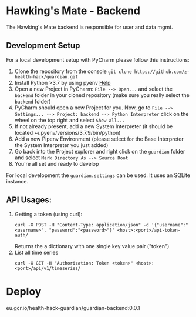 # Hawking's Mate - Backend
The Hawking's Mate backend is responsible for user and data mgmt.

## Development Setup
For a local development setup with PyCharm please follow this instructions:
1. Clone the repository from the console ```git clone https://github.com/z-health-hack/guardian.git```
2. Install Python >3.7 by using pyenv [Help](https://realpython.com/intro-to-pyenv/)
3. Open a new Project in PyCharm: ```File --> Open...``` and select the ```backend``` folder in your cloned repository (make sure you really select the ```backend``` folder)
4. PyCharm should open a new Project for you. Now, go to ```File --> Settings... --> Project: backend --> Python Interpreter``` click on the wheel on the top right and select ```Show all...```
5. If not already present, add a new System Interpreter (it should be located ~/.pyenv/versions/3.7.9/bin/python)
6. Add a new Pipenv Environment (please select for the Base Interpreter the System Interpreter you just added)
7. Go back into the Project explorer and right click on the ```guardian``` folder and select ```Mark Directory As --> Source Root```
8. You're all set and ready to develop

For local development the ```guardian.settings``` can be used. It uses an SQLite instance.

## API Usages:
1. Getting a token (using curl):
    ```
    curl -X POST -H "Content-Type: application/json" -d '{"username":"<username>", "password":"<password>"}' <host>:<port>/api-token-auth/
   ```
   Returns the a dictionary with one single key value pair ("token")
2. List all time series
    ```
   curl -X GET -H "Authorization: Token <token>" <host>:<port>/api/v1/timeseries/
   ```

# Deploy


eu.gcr.io/health-hack-guardian/guardian-backend:0.0.1
